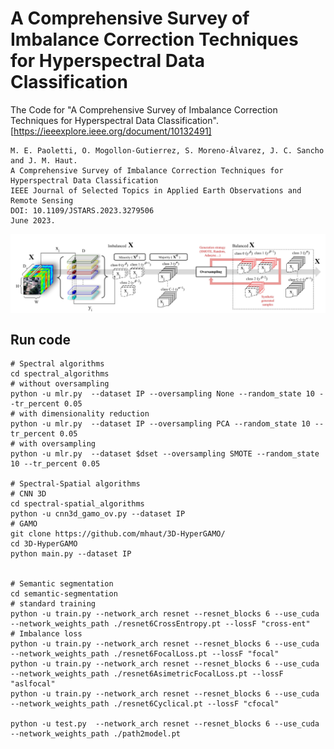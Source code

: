 # A Comprehensive Survey of Imbalance Correction Techniques for Hyperspectral Data Classification
The Code for "A Comprehensive Survey of Imbalance Correction Techniques for Hyperspectral Data Classification". [https://ieeexplore.ieee.org/document/10132491]
```
M. E. Paoletti, O. Mogollon-Gutierrez, S. Moreno-Álvarez, J. C. Sancho and J. M. Haut.
A Comprehensive Survey of Imbalance Correction Techniques for Hyperspectral Data Classification
IEEE Journal of Selected Topics in Applied Earth Observations and Remote Sensing
DOI: 10.1109/JSTARS.2023.3279506
June 2023.
```

<p align="center">
<img src="images/OV.png" width="1000" align="center">
</p>

## Run code
```
# Spectral algorithms
cd spectral_algorithms
# without oversampling
python -u mlr.py  --dataset IP --oversampling None --random_state 10 --tr_percent 0.05
# with dimensionality reduction
python -u mlr.py  --dataset IP --oversampling PCA --random_state 10 --tr_percent 0.05
# with oversampling
python -u mlr.py  --dataset $dset --oversampling SMOTE --random_state 10 --tr_percent 0.05

# Spectral-Spatial algorithms
# CNN 3D
cd spectral-spatial_algorithms
python -u cnn3d_gamo_ov.py --dataset IP
# GAMO
git clone https://github.com/mhaut/3D-HyperGAMO/
cd 3D-HyperGAMO
python main.py --dataset IP


# Semantic segmentation
cd semantic-segmentation
# standard training
python -u train.py --network_arch resnet --resnet_blocks 6 --use_cuda --network_weights_path ./resnet6CrossEntropy.pt --lossF "cross-ent"
# Imbalance loss
python -u train.py --network_arch resnet --resnet_blocks 6 --use_cuda --network_weights_path ./resnet6FocalLoss.pt --lossF "focal"
python -u train.py --network_arch resnet --resnet_blocks 6 --use_cuda --network_weights_path ./resnet6AsimetricFocalLoss.pt --lossF "aslfocal"
python -u train.py --network_arch resnet --resnet_blocks 6 --use_cuda --network_weights_path ./resnet6Cyclical.pt --lossF "cfocal"

python -u test.py  --network_arch resnet --resnet_blocks 6 --use_cuda --network_weights_path ./path2model.pt
```


